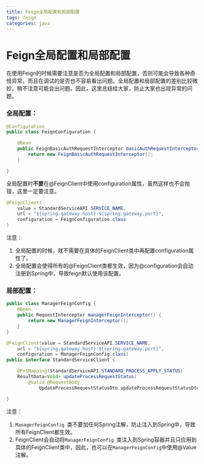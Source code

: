 ```yaml
---
title: Feign全局配置和局部配置
tags: feign
categories: java
---
```


# Feign全局配置和局部配置

在使用Feign的时候需要注意是否为全局配置和局部配置，否则可能会导致各种奇怪异常，而且在调试的是否也不容易看出问题。全局配置和局部配置的差别比较微妙，稍不注意可能会出问题。因此，这里总结给大家，防止大家也出现异常的问题。



### 全局配置：

```java
@Configuration
public class FeignConfiguration {

    @Bean
    public FeignBasicAuthRequestInterceptor basicAuthRequestInterceptor() {
        return new FeignBasicAuthRequestInterceptor();
    }

}
```

全局配置时**不要**在@FeignClient中使用configuration属性，虽然这样也不会抛错，这里一定要注意。

```java
@FeignClient(
    value = StandardServiceAPI.SERVICE_NAME,
    url = "${spring.gateway.host}:${spring.gateway.port}",
    configuration = FeignConfiguration.class
)
```



注意：

1. 全局配置的时候，就不需要在具体的FeignClient类中再配置configuration属性了。
2. 全局配置会使得所有的@FeignClient类都生效，因为@configuration会自动注册到Spring中，导致feign默认使用该配置。



### 局部配置：
``` java
public class ManagerFeignConfig {
    @Bean
    public RequestInterceptor managerFeignInterceptor() {
        return new ManagerFeignInterceptor();
    }
}
```


``` java
@FeignClient(value = StandardServiceAPI.SERVICE_NAME,
    url = "${spring.gateway.host}:${spring.gateway.port}",
    configuration = ManagerFeignConfig.class)
public interface StandardServiceClient {

    @PutMapping(StandardServiceAPI.STANDARD_PROCESS_APPLY_STATUS)
    ResultData<Void> updateProcessRequestStatus(
        @Valid @RequestBody
            UpdateProcessRequestStatusDto updateProcessRequestStatusDto);

}
```

注意：

1. `ManagerFeignConfig `类不要加任何Spring注解，防止注入到Spring中，导致所有FeignClient都生效。
2. FeignClient会自动将`ManagerFeignConfig `类注入到Spring容器并且只应用到具体的FeignClient类中，因此，也可以在`ManagerFeignConfig`中使用@Value注解。